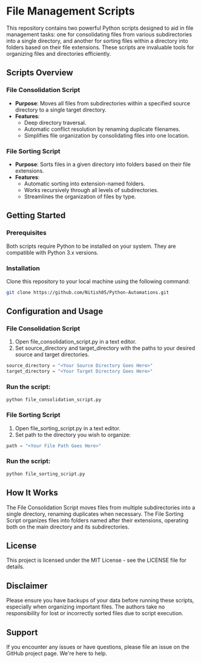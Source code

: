 # File Management Scripts

This repository contains two powerful Python scripts designed to aid in file management tasks: one for consolidating files from various subdirectories into a single directory, and another for sorting files within a directory into folders based on their file extensions. These scripts are invaluable tools for organizing files and directories efficiently.

## Scripts Overview

### File Consolidation Script

- **Purpose**: Moves all files from subdirectories within a specified source directory to a single target directory.
- **Features**:
  - Deep directory traversal.
  - Automatic conflict resolution by renaming duplicate filenames.
  - Simplifies file organization by consolidating files into one location.

### File Sorting Script

- **Purpose**: Sorts files in a given directory into folders based on their file extensions.
- **Features**:
  - Automatic sorting into extension-named folders.
  - Works recursively through all levels of subdirectories.
  - Streamlines the organization of files by type.

## Getting Started

### Prerequisites

Both scripts require Python to be installed on your system. They are compatible with Python 3.x versions.

### Installation

Clone this repository to your local machine using the following command:

```bash
git clone https://github.com/Nitish05/Python-Automations.git
```

## Configuration and Usage
### File Consolidation Script
1. Open file_consolidation_script.py in a text editor.
2. Set source_directory and target_directory with the paths to your desired source and target directories.
```python
source_directory = "<Your Source Directory Goes Here>"
target_directory = "<Your Target Directory Goes Here>"
```
### Run the script:
```bash
python file_consolidation_script.py
```
### File Sorting Script
1. Open file_sorting_script.py in a text editor.
2. Set path to the directory you wish to organize:
```python
path = "<Your File Path Goes Here>"
```
### Run the script:
```bash
python file_sorting_script.py
```
## How It Works
The File Consolidation Script moves files from multiple subdirectories into a single directory, renaming duplicates when necessary.
The File Sorting Script organizes files into folders named after their extensions, operating both on the main directory and its subdirectories.

## License
This project is licensed under the MIT License - see the LICENSE file for details.

## Disclaimer
Please ensure you have backups of your data before running these scripts, especially when organizing important files. The authors take no responsibility for lost or incorrectly sorted files due to script execution.

## Support
If you encounter any issues or have questions, please file an issue on the GitHub project page. We're here to help.